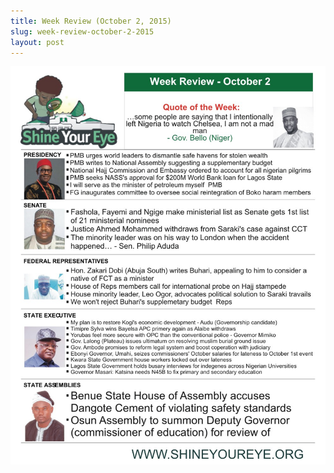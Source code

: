 ```yaml
---
title: Week Review (October 2, 2015)
slug: week-review-october-2-2015
layout: post
---
```


![WR Oct. 2, 2015](/media_root/file_archive/SYE_Week_Review_Oct._2_2015_1.jpg "Week Review (October 2, 2015)")
